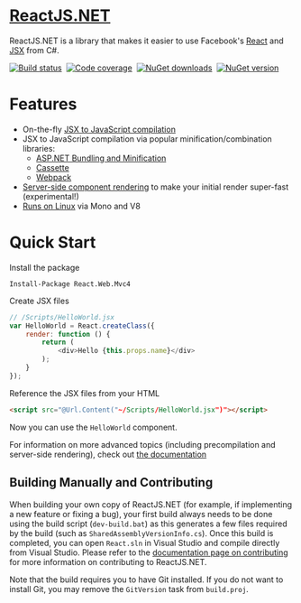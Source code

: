[ReactJS.NET](http://reactjs.net/)
===========

ReactJS.NET is a library that makes it easier to use Facebook's
[React](http://facebook.github.io/react/) and
[JSX](http://facebook.github.io/react/docs/jsx-in-depth.html) from C#.

[![Build status](https://img.shields.io/appveyor/ci/Daniel15/react-net/master.svg)](https://ci.appveyor.com/project/Daniel15/react-net/branch/master)&nbsp;
[![Code coverage](http://img.shields.io/teamcity/coverage/ReactJSNet_Master.svg)](http://teamcity.codebetter.com/viewType.html?buildTypeId=ReactJSNet_Master&guest=1)&nbsp;
[![NuGet downloads](http://img.shields.io/nuget/dt/React.Core.svg)](https://www.nuget.org/packages/React.Core/)&nbsp;
[![NuGet version](http://img.shields.io/nuget/v/React.Core.svg)](https://www.nuget.org/packages/React.Core/)

Features
========
 * On-the-fly [JSX to JavaScript compilation](http://reactjs.net/getting-started/usage.html)
 * JSX to JavaScript compilation via popular minification/combination
   libraries:
   * [ASP.NET Bundling and Minification](http://reactjs.net/guides/weboptimizer.html)
   * [Cassette](http://reactjs.net/guides/cassette.html)
   * [Webpack](http://reactjs.net/guides/webpack.html)
 * [Server-side component rendering](http://reactjs.net/guides/server-side-rendering.html)
   to make your initial render super-fast (experimental!)
 * [Runs on Linux](http://reactjs.net/guides/mono.html) via Mono and V8

Quick Start
===========
Install the package
```
Install-Package React.Web.Mvc4
```

Create JSX files
```javascript
// /Scripts/HelloWorld.jsx
var HelloWorld = React.createClass({
    render: function () {
        return (
            <div>Hello {this.props.name}</div>
        );
    }
});
```

Reference the JSX files from your HTML
```html
<script src="@Url.Content("~/Scripts/HelloWorld.jsx")"></script>
```

Now you can use the `HelloWorld` component.

For information on more advanced topics (including precompilation and
server-side rendering), check out [the documentation](http://reactjs.net/docs)

Building Manually and Contributing
----------------------------------

When building your own copy of ReactJS.NET (for example, if implementing a new
feature or fixing a bug), your first build always needs to be done using the 
build script (`dev-build.bat`) as this generates a few files required by the 
build (such as `SharedAssemblyVersionInfo.cs`). Once this build is completed, 
you can open `React.sln` in Visual Studio and compile directly from Visual
Studio. Please refer to the [documentation page on 
contributing](http://reactjs.net/dev/contributing.html) for more information on
contributing to ReactJS.NET.

Note that the build requires you to have Git installed. If you do not want to 
install Git, you may remove the `GitVersion` task from `build.proj`.
